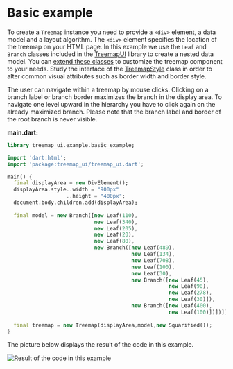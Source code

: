Basic example
=============

To create a `Treemap` instance you need to provide a `<div>` element, a data model and a layout algorithm. The `<div>` element specifies the location of the treemap on your HTML page. In this example we use the `Leaf` and `Branch` classes included in the [TreemapUI][] library to create a nested data model. You can [extend these classes](custom_model_example.md) to customize the treemap component to your needs. Study the interface of the [TreemapStyle][] class in order to alter common visual attributes such as border width and border style. 

The user can navigate within a treemap by mouse clicks. Clicking on a branch label or branch border maximizes the branch in the display area. To navigate one level upward in the hierarchy you have to click again on the already maximized branch. Please note that the branch label and border of the root branch is never visible.

**main.dart:**
```Dart
library treemap_ui.example.basic_example;

import 'dart:html';
import 'package:treemap_ui/treemap_ui.dart';

main() {
  final displayArea = new DivElement();
  displayArea.style..width = "900px"
                   ..height = "400px";
  document.body.children.add(displayArea);
  
  final model = new Branch([new Leaf(110), 
                            new Leaf(340), 
                            new Leaf(205), 
                            new Leaf(20),
                            new Leaf(80),
                            new Branch([new Leaf(489),
                                        new Leaf(134),
                                        new Leaf(708),
                                        new Leaf(100),
                                        new Leaf(30),
                                        new Branch([new Leaf(45),
                                                    new Leaf(90),
                                                    new Leaf(278),
                                                    new Leaf(30)]),
                                        new Branch([new Leaf(400),
                                                    new Leaf(100)])])]);
  
  final treemap = new Treemap(displayArea,model,new Squarified());
}
```

The picture below displays the result of the code in this example.

![Result of the code in this example][pictureResult]

[pictureResult]: https://googledrive.com/host/0B7SuAtTI9WeHc1ozNTdEaW5HZ0E/example01.png 
[TreemapUI]: https://github.com/usommerl/treemap_ui/
[squarified layout algorithm]: http://www.win.tue.nl/~vanwijk/stm.pdf
[TreemapStyle]: https://googledrive.com/host/0B7SuAtTI9WeHZk1tMkFDbHRpUk0/treemap_ui.view/TreemapStyle.html
